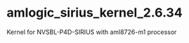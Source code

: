 amlogic_sirius_kernel_2.6.34
============================

Kernel for NVSBL-P4D-SIRIUS with aml8726-m1 processor